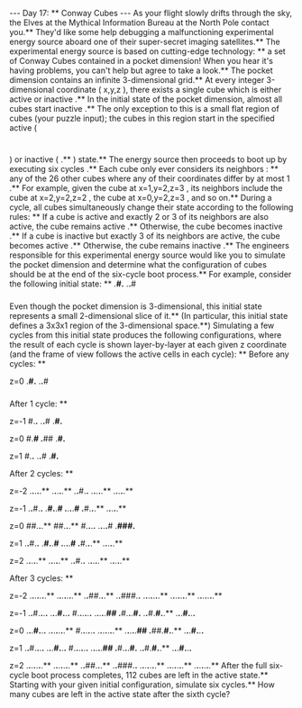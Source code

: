 --- Day 17: ** Conway Cubes ---
As your flight slowly drifts through the sky, the Elves at the Mythical Information Bureau at the North Pole contact you.** They'd like some help debugging a malfunctioning experimental energy source aboard one of their super-secret imaging satellites.**
The experimental energy source is based on cutting-edge technology: ** a set of
Conway
Cubes contained in a pocket dimension! When you hear it's having problems, you can't help but agree to take a look.**
The pocket dimension contains an infinite 3-dimensional grid.** At every integer 3-dimensional coordinate (
x,y,z
), there exists a single cube which is either
active
or
inactive
.**
In the initial state of the pocket dimension, almost all cubes start
inactive
.** The only exception to this is a small flat region of cubes (your puzzle input); the cubes in this region start in the specified
active
(
#
) or
inactive
(
.**
) state.**
The energy source then proceeds to boot up by executing six
cycles
.**
Each cube only ever considers its
neighbors
: ** any of the 26 other cubes where any of their coordinates differ by at most
1
.** For example, given the cube at
x=1,y=2,z=3
, its neighbors include the cube at
x=2,y=2,z=2
, the cube at
x=0,y=2,z=3
, and so on.**
During a cycle,
all
cubes
simultaneously
change their state according to the following rules: **
If a cube is
active
and
exactly
2
or
3
of its neighbors are also active, the cube remains
active
.** Otherwise, the cube becomes
inactive
.**
If a cube is
inactive
but
exactly
3
of its neighbors are active, the cube becomes
active
.** Otherwise, the cube remains
inactive
.**
The engineers responsible for this experimental energy source would like you to simulate the pocket dimension and determine what the configuration of cubes should be at the end of the six-cycle boot process.**
For example, consider the following initial state: **
.**#.**
.**.**#
###
Even though the pocket dimension is 3-dimensional, this initial state represents a small 2-dimensional slice of it.** (In particular, this initial state defines a 3x3x1 region of the 3-dimensional space.**)
Simulating a few cycles from this initial state produces the following configurations, where the result of each cycle is shown layer-by-layer at each given
z
coordinate (and the frame of view follows the active cells in each cycle): **
Before any cycles: **

z=0
.**#.**
.**.**#
###


After 1 cycle: **

z=-1
#.**.**
.**.**#
.**#.**

z=0
#.**#
.**##
.**#.**

z=1
#.**.**
.**.**#
.**#.**


After 2 cycles: **

z=-2
.**.**.**.**.**
.**.**.**.**.**
.**.**#.**.**
.**.**.**.**.**
.**.**.**.**.**

z=-1
.**.**#.**.**
.**#.**.**#
.**.**.**.**#
.**#.**.**.**
.**.**.**.**.**

z=0
##.**.**.**
##.**.**.**
#.**.**.**.**
.**.**.**.**#
.**###.**

z=1
.**.**#.**.**
.**#.**.**#
.**.**.**.**#
.**#.**.**.**
.**.**.**.**.**

z=2
.**.**.**.**.**
.**.**.**.**.**
.**.**#.**.**
.**.**.**.**.**
.**.**.**.**.**


After 3 cycles: **

z=-2
.**.**.**.**.**.**.**
.**.**.**.**.**.**.**
.**.**##.**.**.**
.**.**###.**.**
.**.**.**.**.**.**.**
.**.**.**.**.**.**.**
.**.**.**.**.**.**.**

z=-1
.**.**#.**.**.**.**
.**.**.**#.**.**.**
#.**.**.**.**.**.**
.**.**.**.**.**##
.**#.**.**.**#.**
.**.**#.**#.**.**
.**.**.**#.**.**.**

z=0
.**.**.**#.**.**.**
.**.**.**.**.**.**.**
#.**.**.**.**.**.**
.**.**.**.**.**.**.**
.**.**.**.**.**##
.**##.**#.**.**
.**.**.**#.**.**.**

z=1
.**.**#.**.**.**.**
.**.**.**#.**.**.**
#.**.**.**.**.**.**
.**.**.**.**.**##
.**#.**.**.**#.**
.**.**#.**#.**.**
.**.**.**#.**.**.**

z=2
.**.**.**.**.**.**.**
.**.**.**.**.**.**.**
.**.**##.**.**.**
.**.**###.**.**
.**.**.**.**.**.**.**
.**.**.**.**.**.**.**
.**.**.**.**.**.**.**
After the full six-cycle boot process completes,
112
cubes are left in the
active
state.**
Starting with your given initial configuration, simulate six cycles.**
How many cubes are left in the active state after the sixth cycle?
